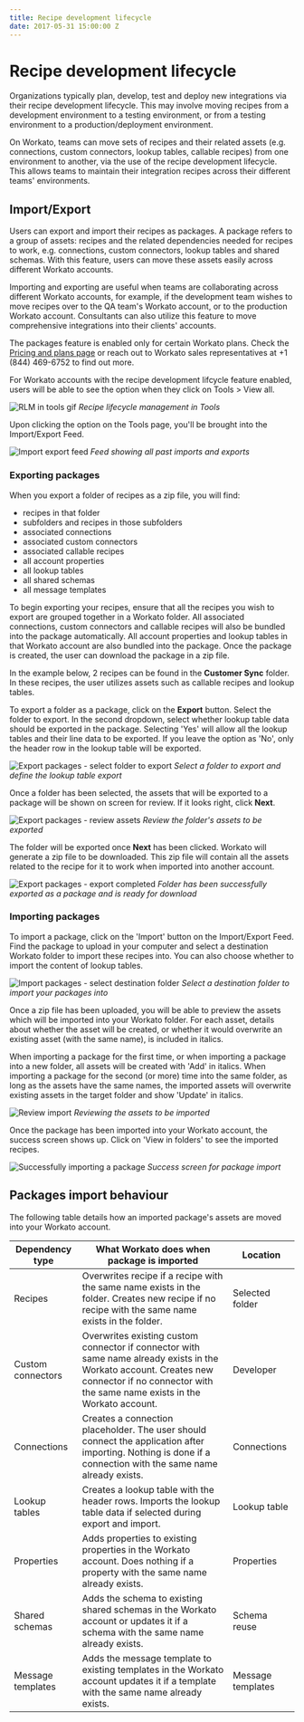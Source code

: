 ```yaml
---
title: Recipe development lifecycle
date: 2017-05-31 15:00:00 Z
---
```


# Recipe development lifecycle
Organizations typically plan, develop, test and deploy new integrations via their recipe development lifecycle. This may involve moving recipes from a development environment to a testing environment, or from a testing environment to a production/deployment environment.

On Workato, teams can move sets of recipes and their related assets (e.g. connections, custom connectors, lookup tables, callable recipes) from one environment to another, via the use of the recipe development lifecycle. This allows teams to maintain their integration recipes across their different teams' environments.

## Import/Export 
Users can export and import their recipes as packages. A package refers to a group of assets: recipes and the related dependencies needed for recipes to work, e.g. connections, custom connectors, lookup tables and shared schemas. With this feature, users can move these assets easily across different Workato accounts.

Importing and exporting are useful when teams are collaborating across different Workato accounts, for example, if the development team wishes to move recipes over to the QA team's Workato account, or to the production Workato account. Consultants can also utilize this feature to move comprehensive integrations into their clients' accounts.

The packages feature is enabled only for certain Workato plans. Check the [Pricing and plans page](https://www.workato.com/pricing?audience=general) or reach out to Workato sales representatives at +1 (844) 469-6752 to find out more.

For Workato accounts with the recipe development lifcycle feature enabled, users will be able to see the option when they click on Tools > View all. 

![RLM in tools gif](/assets/images/features/packages/navigate-to-recipelifecycle.png)
*Recipe lifecycle management in Tools*

Upon clicking the option on the Tools page, you'll be brought into the Import/Export Feed.

![Import export feed](/assets/images/features/packages/import-export-feed.png)
*Feed showing all past imports and exports*

### Exporting packages
When you export a folder of recipes as a zip file, you will find:
- recipes in that folder
- subfolders and recipes in those subfolders
- associated connections
- associated custom connectors
- associated callable recipes
- all account properties
- all lookup tables
- all shared schemas
- all message templates

To begin exporting your recipes, ensure that all the recipes you wish to export are grouped together in a Workato folder. All associated connections, custom connectors and callable recipes will also be bundled into the package automatically. All account properties and lookup tables in that Workato account are also bundled into the package. Once the package is created, the user can download the package in a zip file.

In the example below, 2 recipes can be found in the **Customer Sync** folder. In these recipes, the user utilizes assets such as callable recipes and lookup tables.

To export a folder as a package, click on the **Export** button. Select the folder to export. In the second dropdown, select whether lookup table data should be exported in the package. Selecting 'Yes' will allow all the lookup tables and their line data to be exported. If you leave the option as 'No', only the header row in the lookup table will be exported.

![Export packages - select folder to export](/assets/images/features/packages/export-packages-select-folder2.png)
*Select a folder to export and define the lookup table export*

Once a folder has been selected, the assets that will be exported to a package will be shown on screen for review. If it looks right, click **Next**.

![Export packages - review assets](/assets/images/features/packages/export-packages-review2.png)
*Review the folder's assets to be exported*

The folder will be exported once **Next** has been clicked. Workato will generate a zip file to be downloaded. This zip file will contain all the assets related to the recipe for it to work when imported into another account.

![Export packages - export completed](/assets/images/features/packages/export-packages-complete2.png)
*Folder has been successfully exported as a package and is ready for download*

### Importing packages

To import a package, click on the 'Import' button on the Import/Export Feed. Find the package to upload in your computer and select a destination Workato folder to import these recipes into. You can also choose whether to import the content of lookup tables. 

![Import packages - select destination folder](/assets/images/features/packages/import-packages-select-folder2.png)
*Select a destination folder to import your packages into*

Once a zip file has been uploaded, you will be able to preview the assets which will be imported into your Workato folder. For each asset, details about whether the asset will be created, or whether it would overwrite an existing asset (with the same name), is included in italics.

When importing a package for the first time, or when importing a package into a new folder, all assets will be created with 'Add' in italics. When importing a package for the second (or more) time into the same folder, as long as the assets have the same names, the imported assets will overwrite existing assets in the target folder and show 'Update' in italics. 

![Review import](/assets/images/features/packages/import-packages-preview2.png)
*Reviewing the assets to be imported*

Once the package has been imported into your Workato account, the success screen shows up. Click on 'View in folders' to see the imported recipes. 

![Successfully importing a package](/assets/images/features/packages/import-packages-successful2.png)
*Success screen for package import*

## Packages import behaviour
The following table details how an imported package's assets are moved into your Workato account.

| Dependency type | What Workato does when package is imported                                                                                                                                                   | Location        |
|-----------------|----------------------------------------------------------------------------------------------------------------------------------------------------------------------------------------------|-----------------|
| Recipes         | Overwrites recipe if a recipe with the same name exists in the folder. Creates new recipe if no recipe with the same name exists in the folder.                                               | Selected folder |
| Custom connectors  | Overwrites existing custom connector if connector with same name already exists in the Workato account. Creates new connector if no connector with the same name exists in the Workato account. | Developer       |
| Connections     | Creates a connection placeholder. The user should connect the application after importing. Nothing is done if a connection with the same name already exists.                                                               | Connections     |
| Lookup tables   | Creates a lookup table with the header rows. Imports the lookup table data if selected during export and import.                                                                                         | Lookup table    |
| Properties      | Adds properties to existing properties in the Workato account. Does nothing if a property with the same name already exists.                                                                  | Properties      |
| Shared schemas   | Adds the schema to existing shared schemas in the Workato account or updates it if a schema with the same name already exists.     | Schema reuse |
| Message templates | Adds the message template to existing templates in the Workato account updates it if a template with the same name already exists. | Message templates |
